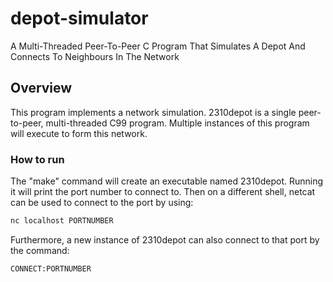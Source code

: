 # depot-simulator
A Multi-Threaded Peer-To-Peer C Program That Simulates A Depot And Connects To Neighbours In The Network

## Overview 
This program implements a network simulation. 2310depot is a single peer-to-peer, multi-threaded C99 program. Multiple instances of this program will execute to form this network.

### How to run
The "make" command will create an executable named 2310depot.
Running it will print the port number to connect to.
Then on a different shell, netcat can be used to connect to the port by using:

```sh
nc localhost PORTNUMBER
```

Furthermore, a new instance of 2310depot can also connect to that port by the command:

```sh
CONNECT:PORTNUMBER
```
